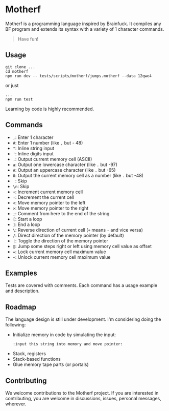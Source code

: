 # Motherf

Motherf is a programming language inspired by Brainfuck. It compiles any BF program and extends its syntax with a variety of 1 character commands.

> Have fun!

## Usage

```
git clone ...
cd motherf
npm run dev -- tests/scripts/motherf/jumps.motherf --data 12qwe4
```

or just 

```
...
npm run test
```

Learning by code is highly recommended.

## Commands

- `,`: Enter 1 character
- `#`: Enter 1 number (like `,` but - 48)
- `"`: Inline string input
- `'`: Inline digits input
- `.`: Output current memory cell (ASCII)
- `a`: Output one lowercase character (like `.` but -97)
- `A`: Output an uppercase character (like `.` but -65)
- `0`: Output the current memory cell as a number (like `.` but -48)
- ` `: Skip
- `\n`: Skip
- `+`: Increment current memory cell
- `-`: Decrement the current cell
- `<`: Move memory pointer to the left
- `>`: Move memory pointer to the right
- `;`: Comment from here to the end of the string
- `[`: Start a loop
- `]`: End a loop
- `\`: Reverse direction of current cell (`+` means `-` and vice versa)
- `/`: Direct direction of the memory pointer (by default)
- `|`: Toggle the direction of the memory pointer
- `@`: Jump some steps right or left using memory cell value as offset
- `=`: Lock current memory cell maximum value
- `~`: Unlock current memory cell maximum value

## Examples

Tests are covered with comments. Each command has a usage example and description.

## Roadmap

The language design is still under development. I'm considering doing the following:

- Initialize memory in code by simulating the input:
  ```
  :input this string into memory and move pointer:
  ```
- Stack, registers
- Stack-based functions
- Glue memory tape parts (or portals)

## Contributing

We welcome contributions to the Motherf project. If you are interested in contributing, you are welcome in discussions, issues, personal messages, wherever.